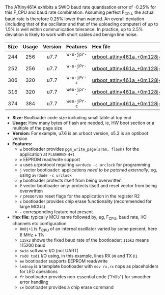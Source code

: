 The ATtiny461A exhibits a SWIO baud rate quantisation error of -0.25% for this F_CPU and baud rate combination. Assuming perfect F<sub>CPU</sub>, the actual baud rate is therefore 0.25% lower than wanted. An overall deviation (including that of the oscillator and that of the uploading computer) of up to 1.5% is well within communication tolerance. In practice, up to 2.5% deviation is likely to work with short cables and benign line noise.

|Size|Usage|Version|Features|Hex file|
|:-:|:-:|:-:|:-:|:--|
|244|256|u7.7|`w-u-jpr--`|[urboot_attiny461a_+0m128j+1_+++1k2_swio_rxb0_txb1_lednop.hex](https://raw.githubusercontent.com/stefanrueger/urboot.hex/main/mcus/attiny461a/internal_oscillator/fcpu_+0m128j+1/br_+++1k2/urboot_attiny461a_+0m128j+1_+++1k2_swio_rxb0_txb1_lednop.hex)|
|252|256|u7.7|`w-u-jPr--`|[urboot_attiny461a_+0m128j+1_+++1k2_swio_rxb0_txb1.hex](https://raw.githubusercontent.com/stefanrueger/urboot.hex/main/mcus/attiny461a/internal_oscillator/fcpu_+0m128j+1/br_+++1k2/urboot_attiny461a_+0m128j+1_+++1k2_swio_rxb0_txb1.hex)|
|306|320|u7.7|`w-u-jPr-c`|[urboot_attiny461a_+0m128j+1_+++1k2_swio_rxb0_txb1_lednop_fr_ce.hex](https://raw.githubusercontent.com/stefanrueger/urboot.hex/main/mcus/attiny461a/internal_oscillator/fcpu_+0m128j+1/br_+++1k2/urboot_attiny461a_+0m128j+1_+++1k2_swio_rxb0_txb1_lednop_fr_ce.hex)|
|316|320|u7.7|`weu-jpr--`|[urboot_attiny461a_+0m128j+1_+++1k2_swio_rxb0_txb1_ee_lednop.hex](https://raw.githubusercontent.com/stefanrueger/urboot.hex/main/mcus/attiny461a/internal_oscillator/fcpu_+0m128j+1/br_+++1k2/urboot_attiny461a_+0m128j+1_+++1k2_swio_rxb0_txb1_ee_lednop.hex)|
|374|384|u7.7|`weu-jPr-c`|[urboot_attiny461a_+0m128j+1_+++1k2_swio_rxb0_txb1_ee_lednop_fr_ce.hex](https://raw.githubusercontent.com/stefanrueger/urboot.hex/main/mcus/attiny461a/internal_oscillator/fcpu_+0m128j+1/br_+++1k2/urboot_attiny461a_+0m128j+1_+++1k2_swio_rxb0_txb1_ee_lednop_fr_ce.hex)|

- **Size:** Bootloader code size including small table at top end
- **Usage:** How many bytes of flash are needed, ie, HW boot section or a multiple of the page size
- **Version:** For example, u7.6 is an urboot version, o5.2 is an optiboot version
- **Features:**
  + `w` bootloader provides `pgm_write_page(sram, flash)` for the application at `FLASHEND-4+1`
  + `e` EEPROM read/write support
  + `u` uses urprotocol requiring `avrdude -c urclock` for programming
  + `j` vector bootloader: applications *need to be patched externally*, eg, using `avrdude -c urclock`
  + `p` bootloader protects itself from being overwritten
  + `P` vector bootloader only: protects itself and reset vector from being overwritten
  + `r` preserves reset flags for the application in the register R2
  + `c` bootloader provides chip erase functionality (recommended for large MCUs)
  + `-` corresponding feature not present
- **Hex file:** typically MCU name followed by, eg, F<sub>CPU</sub>, baud rate, I/O channels etc configuration
  + `8m0j+1` is F<sub>CPU</sub> of an internal oscillator varied by some percent, here 8 MHz + 1%
  + `115k2` shows the fixed baud rate of the bootloader: `115k2` means 115200 baud
  + `swio` software I/O (not UART)
  + `rxd0 txd1` I/O using, in this example, lines RX `D0` and TX `D1`
  + `ee` bootloader supports EEPROM read/write
  + `lednop` is a template bootloader with `mov rx,rx` nops as placeholders for LED operations
  + `fr` bootloader provides non-essential code ("frills") for smoother error handling
  + `ce` bootloader provides a chip erase command
